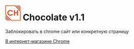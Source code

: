 # ![alt text](https://raw.githubusercontent.com/stepanger/Chocolate/dev/icon/icon48.png)  Chocolate v1.1
Заблокировать в chrome сайт или конкретную страницу

[В интернет-магазине Chrome](https://chrome.google.com/webstore/detail/chocolate/bgiihcpdiafnnaajljnckpdifdfikmdf?hl=ru)
